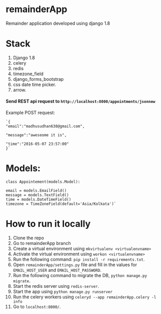 # remainderApp
Remainder application developed using django 1.8

# Stack
1. Django 1.8
2. celery
3. redis
4. timezone_field
5. django_forms_bootstrap
6. css date time picker.
7. arrow.

#### Send REST api request to `http://localhost:8000/appointments/jsonnew`

Example POST request:
    
    `{
    "email":"madhusudhan638@gmail.com",
    
    "message":"aweseome it is",
    
    "time":"2016-05-07 23:57:00"
    }`

# Models:
`class Appointement(models.Model):`

    email = models.EmailField()
    message = models.TextField()
    time = models.DateTimeField()
    timezone = TimeZoneField(default='Asia/Kolkata')`
    
# How to run it locally

1. Clone the repo
2. Go to remainderApp branch
3. Create a virtual environment using `mkvirtualenv <virtualenvname>`
4. Activate the virtual environment using `workon <virtualenvname>`
5. Run the following command: `pip install -r requirements.txt`.
6. Open `remainderApp/settings.py` file and fill in the values for `EMAIL_HOST_USER` and `EMAIL_HOST_PASSWORD`.
7. Run the following command to migrate the DB, `python manage.py migrate`.
8. Start the redis server using `redis-server`.
9. Start the app using `python manage.py runserver`
10. Run the celery workers using `celeryd --app remainderApp.celery -l info`
11. Go to `localhost:8000/`.

    


